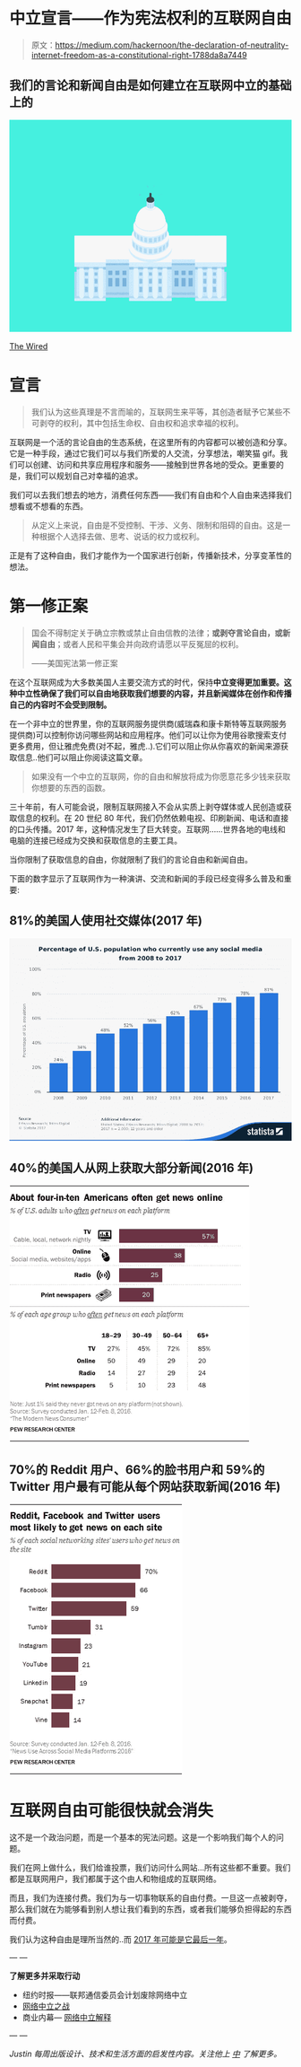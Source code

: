 # 中立宣言——作为宪法权利的互联网自由

> 原文：<https://medium.com/hackernoon/the-declaration-of-neutrality-internet-freedom-as-a-constitutional-right-1788da8a7449>

## 我们的言论和新闻自由是如何建立在互联网中立的基础上的

![](img/16480823a3c73002775cf615a3236f08.png)

[The Wired](https://www.wired.com/2017/05/congress-not-fcc-can-fix-net-neutrality/)

# 宣言

> 我们认为这些真理是不言而喻的，互联网生来平等，其创造者赋予它某些不可剥夺的权利，其中包括生命权、自由权和追求幸福的权利。

互联网是一个活的言论自由的生态系统，在这里所有的内容都可以被创造和分享。它是一种手段，通过它我们可以与我们所爱的人交流，分享想法，嘲笑猫 gif。我们可以创建、访问和共享应用程序和服务——接触到世界各地的受众。更重要的是，我们可以规划自己对幸福的追求。

我们可以去我们想去的地方，消费任何东西——我们有自由和个人自由来选择我们想看或不想看的东西。

> 从定义上来说，自由是不受控制、干涉、义务、限制和阻碍的自由。这是一种根据个人选择去做、思考、说话的权力或权利。

正是有了这种自由，我们才能作为一个国家进行创新，传播新技术，分享变革性的想法。

# 第一修正案

> 国会不得制定关于确立宗教或禁止自由信教的法律；**或剥夺言论自由，或新闻自由**；或者人民和平集会并向政府请愿以平反冤屈的权利。
> 
> ——美国宪法第一修正案

在这个互联网成为大多数美国人主要交流方式的时代，保持**中立变得更加重要。这种中立性确保了我们可以自由地获取我们想要的内容，并且新闻媒体在创作和传播自己的内容时不会受到限制。**

在一个非中立的世界里，你的互联网服务提供商(威瑞森和康卡斯特等互联网服务提供商)可以控制你访问哪些网站和应用程序。他们可以让你为使用谷歌搜索支付更多费用，但让雅虎免费(对不起，雅虎..).它们可以阻止你从你喜欢的新闻来源获取信息..他们可以阻止你阅读这篇文章。

> 如果没有一个中立的互联网，你的自由和解放将成为你愿意花多少钱来获取你想要的东西的函数。

三十年前，有人可能会说，限制互联网接入不会从实质上剥夺媒体或人民创造或获取信息的权利。在 20 世纪 80 年代，我们仍然依赖电视、印刷新闻、电话和直接的口头传播。2017 年，这种情况发生了巨大转变。互联网……世界各地的电线和电脑的连接已经成为交换和获取信息的主要工具。

当你限制了获取信息的自由，你就限制了我们的言论自由和新闻自由。

下面的数字显示了互联网作为一种演讲、交流和新闻的手段已经变得多么普及和重要:

## 81%的美国人使用社交媒体(2017 年)

![](img/d3fb5c3d7dcd768bf450434250109751.png)

## 40%的美国人从网上获取大部分新闻(2016 年)

![](img/7cd38e2ddf160b109665dc598a2ddec8.png)

## 70%的 Reddit 用户、66%的脸书用户和 59%的 Twitter 用户最有可能从每个网站获取新闻(2016 年)

![](img/99535a0ee02887ce10be6eb749835166.png)

# 互联网自由可能很快就会消失

这不是一个政治问题，而是一个基本的宪法问题。这是一个影响我们每个人的问题。

我们在网上做什么，我们给谁投票，我们访问什么网站…所有这些都不重要。我们都是互联网用户，我们都属于这个由人和物组成的互联网络。

而且，我们为连接付费。我们为与一切事物联系的自由付费。一旦这一点被剥夺，那么我们就在为能够看到别人想让我们看到的东西，或者我们能够负担得起的东西而付费。

我们认为这种自由是理所当然的..而 [2017 年可能是它最后一年](https://www.nytimes.com/2017/11/21/technology/fcc-net-neutrality.html)。

— —

**了解更多并采取行动**

*   纽约时报——联邦通信委员会计划废除网络中立
*   [网络中立之战](https://www.battleforthenet.com/)
*   商业内幕— [网络中立解释](http://www.businessinsider.com/net-neutralityfor-dummies-and-how-it-effects-you-2014-1)

— —

*Justin 每周出版设计、技术和生活方面的启发性内容。关注他上* [*中*](/@justindesign) *了解更多。*